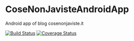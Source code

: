 # CoseNonJavisteAndroidApp
Android app of blog cosenonjaviste.it

[![Build Status](https://travis-ci.org/commit-non-javisti/CoseNonJavisteAndroidApp.svg?branch=master)](https://travis-ci.org/fabioCollini/CoseNonJavisteAndroidApp)
[![Coverage Status](https://coveralls.io/repos/commit-non-javisti/CoseNonJavisteAndroidApp/badge.svg?branch=master)](https://coveralls.io/r/fabioCollini/CoseNonJavisteAndroidApp?branch=master)
